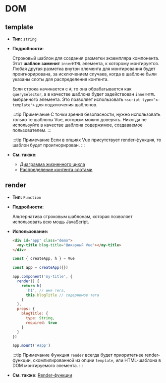 # DOM

## template

- **Тип:** `string`

- **Подробности:**

  Строковый шаблон для создания разметки экземпляра компонента. Этот **шаблон заменит** `innerHTML` элемента, к которому монтируется. Любая другая разметка внутри элемента для монтирования будет проигнорирована, за исключением случаев, когда в шаблоне были указаны слоты для распределения контента.

  Если строка начинается с `#`, то она обрабатывается как `querySelector`, а в качестве шаблона будет задействован `innerHTML` выбранного элемента. Это позволяет использовать `<script type="x-template">` для подключения шаблонов.

  :::tip Примечание
  С точки зрения безопасности, нужно использовать только те шаблоны Vue, которым можно доверять. Никогда не используйте в качестве шаблона содержимое, создаваемое пользователем.
  :::

  :::tip Примечание
  Если в опциях Vue присутствует render-функция, то шаблон будет проигнорирован.
  :::

- **См. также:**
  - [Диаграмма жизненного цикла](../guide/instance.md#диаграмма-жизненного-цикла)
  - [Распределение контента слотами](../guide/component-basics.md#распределение-контента-слотами)

## render

- **Тип:** `Function`

- **Подробности:**

  Альтернатива строковым шаблонам, которая позволяет использовать всю мощь JavaScript.

- **Использование:**

  ```html
  <div id="app" class="demo">
    <my-title blog-title="Шикарный Vue"></my-title>
  </div>
  ```

  ```js
  const { createApp, h } = Vue

  const app = createApp({})

  app.component('my-title', {
    render() {
      return h(
        'h1', // имя тега,
        this.blogTitle // содержимое тега
      )
    },
    props: {
      blogTitle: {
        type: String,
        required: true
      }
    }
  })

  app.mount('#app')
  ```

  :::tip Примечание
  Функция `render` всегда будет приоритетнее render-функции, скомпилированной из опции `template`, или HTML-шаблона в DOM монтируемого элемента.
  :::

- **См. также:** [Render-функции](../guide/render-function.md)
